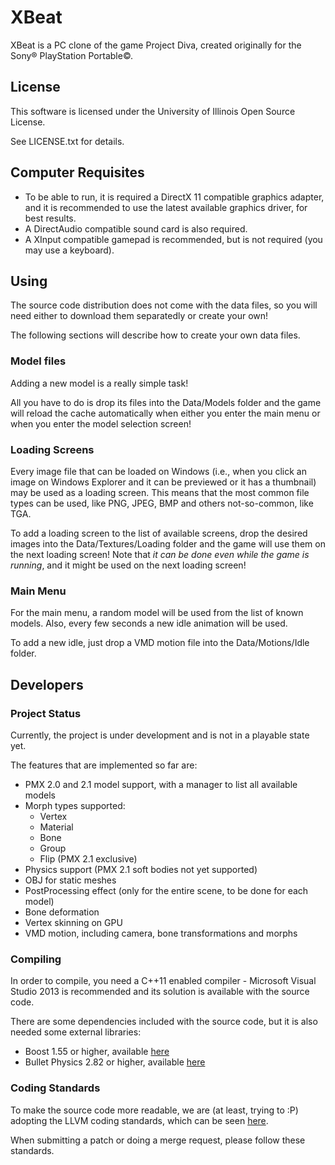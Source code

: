 # XBeat

XBeat is a PC clone of the game Project Diva, created originally for the Sony&reg; PlayStation Portable&copy;.

## License
This software is licensed under the University of Illinois Open Source License.

See LICENSE.txt for details.

## Computer Requisites

  - To be able to run, it is required a DirectX 11 compatible graphics adapter, and it is recommended to use the latest available graphics driver, for best results.
  - A DirectAudio compatible sound card is also required.
  - A XInput compatible gamepad is recommended, but is not required (you may use a keyboard).


## Using
The source code distribution does not come with the data files, so you will need either to download them separatedly or create your own!

The following sections will describe how to create your own data files.

### Model files
Adding a new model is a really simple task!

All you have to do is drop its files into the Data/Models folder and the game will reload the cache automatically when either you enter the main menu or when you enter the model selection screen!

### Loading Screens
Every image file that can be loaded on Windows (i.e., when you click an image on Windows Explorer and it can be previewed or it has a thumbnail) may be used as a loading screen.
This means that the most common file types can be used, like PNG, JPEG, BMP and others not-so-common, like TGA.

To add a loading screen to the list of available screens, drop the desired images into the Data/Textures/Loading folder and the game will use them on the next loading screen!
Note that *it can be done even while the game is running*, and it might be used on the next loading screen!

### Main Menu
For the main menu, a random model will be used from the list of known models. Also, every few seconds a new idle animation will be used.

To add a new idle, just drop a VMD motion file into the Data/Motions/Idle folder.

## Developers 

### Project Status

Currently, the project is under development and is not in a playable state yet.

The features that are implemented so far are:

  - PMX 2.0 and 2.1 model support, with a manager to list all available models
  - Morph types supported:
    - Vertex
    - Material
	- Bone
    - Group
	- Flip (PMX 2.1 exclusive)
  - Physics support (PMX 2.1 soft bodies not yet supported)
  - OBJ for static meshes
  - PostProcessing effect (only for the entire scene, to be done for each model)
  - Bone deformation
  - Vertex skinning on GPU
  - VMD motion, including camera, bone transformations and morphs

### Compiling

In order to compile, you need a C++11 enabled compiler - Microsoft Visual Studio 2013 is recommended and its solution is available with the source code.

There are some dependencies included with the source code, but it is also needed some external libraries:

  - Boost 1.55 or higher, available [here][1]
  - Bullet Physics 2.82 or higher, available [here][2]
  
### Coding Standards

To make the source code more readable, we are (at least, trying to :P) adopting the LLVM coding standards, which can be seen [here][3].

When submitting a patch or doing a merge request, please follow these standards.
  
[1]: http://www.boost.org/
[2]: http://bulletphysics.org/
[3]: http://llvm.org/docs/CodingStandards.html
